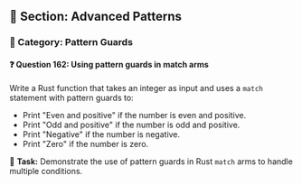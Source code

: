 ## 📘 Section: Advanced Patterns  
### 🔹 Category: Pattern Guards  
#### ❓ Question 162: Using pattern guards in match arms

Write a Rust function that takes an integer as input and uses a `match` statement with pattern guards to:

- Print "Even and positive" if the number is even and positive.
- Print "Odd and positive" if the number is odd and positive.
- Print "Negative" if the number is negative.
- Print "Zero" if the number is zero.

🔧 **Task:** Demonstrate the use of pattern guards in Rust `match` arms to handle multiple conditions.
